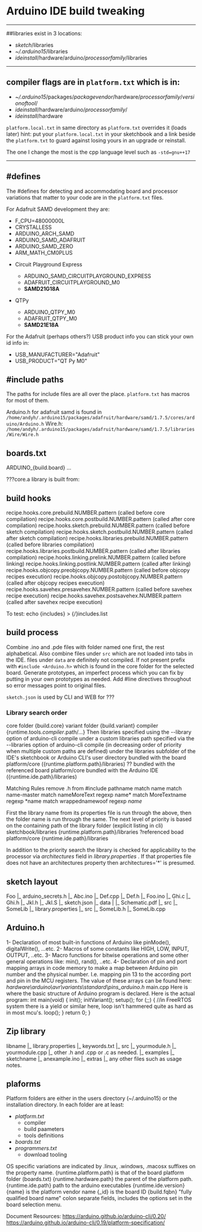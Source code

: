 # Arduino IDE build tweaking

---
##libraries exist in 3 locations:


* _sketch_/libraries
* _~/.arduino15_/libraries
* _ideinstall_/hardware/arduino/_processorfamily_/libraries

---

## compiler flags are in `platform.txt` which is in:
* _~/.arduino15_/packages/_packagevendor_/hardware/_processorfamily_/_versionoftool_/
* _ideinstall_/hardware/arduino/_processorfamily_/
* _ideinstall_/hardware

`platform.local.txt` in same directory as `platform.txt` overrides it (loads later)
hint: put your `platform.local.txt` in your sketchbook and a link beside the `platform.txt` to guard against losing yours in an upgrade or reinstall.

The one I change the most is the cpp language level such as `-std=gnu++17`

---
## #defines
The #defines for detecting and accommodating board and processor variations that matter to your code are in the `platform.txt` files.

For Adafruit SAMD development they are:
  - F_CPU=48000000L
  - CRYSTALLESS
  - ARDUINO_ARCH_SAMD
  - ARDUINO_SAMD_ADAFRUIT
  - ARDUINO_SAMD_ZERO
  - ARM_MATH_CM0PLUS

* Circuit Playground Express
  - ARDUINO_SAMD_CIRCUITPLAYGROUND_EXPRESS
  - ADAFRUIT_CIRCUITPLAYGROUND_M0
  - __SAMD21G18A__


* QTPy
  - ARDUINO_QTPY_M0
  - ADAFRUIT_QTPY_M0
  - __SAMD21E18A__

For the Adafruit (perhaps others?) USB product info you can stick your own id info in:
  - USB_MANUFACTURER=\"Adafruit\"
  - USB_PRODUCT=\"QT Py M0\" 
  
  
## #include paths
The paths for include files are all over the place. `platform.txt` has macros for most of them.

Arduino.h  for adafruit samd is found in 
`/home/andyh/.arduino15/packages/adafruit/hardware/samd/1.7.5/cores/arduino/Arduino.h`
Wire.h:
`/home/andyh/.arduino15/packages/adafruit/hardware/samd/1.7.5/libraries/Wire/Wire.h`



## boards.txt

ARDUINO_{build.board}
...

???core.a library is built from:


## build hooks
recipe.hooks.core.prebuild.NUMBER.pattern (called before core compilation) 
recipe.hooks.core.postbuild.NUMBER.pattern (called after core compilation) 
recipe.hooks.sketch.prebuild.NUMBER.pattern (called before sketch compilation) 
recipe.hooks.sketch.postbuild.NUMBER.pattern (called after sketch compilation) 
recipe.hooks.libraries.prebuild.NUMBER.pattern (called before libraries compilation) 
recipe.hooks.libraries.postbuild.NUMBER.pattern (called after libraries compilation) 
recipe.hooks.linking.prelink.NUMBER.pattern (called before linking) 
recipe.hooks.linking.postlink.NUMBER.pattern (called after linking) 
recipe.hooks.objcopy.preobjcopy.NUMBER.pattern (called before objcopy recipes execution) 
recipe.hooks.objcopy.postobjcopy.NUMBER.pattern (called after objcopy recipes execution) 
recipe.hooks.savehex.presavehex.NUMBER.pattern (called before savehex recipe execution) 
recipe.hooks.savehex.postsavehex.NUMBER.pattern (called after savehex recipe execution)

To test: echo {includes} > {/}includes.list

## build process
Combine .ino and .pde files with folder named one first, the rest alphabetical.
Also combine files under `src` which are not loaded into tabs in the IDE.
files under `data` are definitely not compiled.
If not present prefix with `#include <Arduino.h>` which is found in the core folder for the selected board.
Generate prototypes, an imperfect process which you can fix by putting in your own prototypes as needed.
Add #line directives throughout so error messages point to original files.

`sketch.json` is used by CLI and WEB for ???

### Library search order
core folder {build.core}
variant folder {build.variant}
compiler {runtime.tools._compiler_.path/...}
Then libraries
 specified using the --library option of arduino-cli compile
 under a custom libraries path specified via the --libraries option of arduino-cli compile (in decreasing order of priority when multiple custom paths are defined)
 under the libraries subfolder of the IDE's sketchbook or Arduino CLI's user directory
 bundled with the board platform/core ({runtime.platform.path}/libraries)
 ?? bundled with the referenced board platform/core
 bundled with the Arduino IDE ({runtime.ide.path}/libraries)
 
 Matching Rules
 remove .h from #include pathname
 match name
 match name-master
 match nameMoreText   regexp name*
 match MoreTextname     regexp *name
 match wrappednamewoof  regexp *name*
 
 First the library name from its properties file is run through the above, then the folder name is run through the same.
 The next level of priority is based on the containing path of the library folder
 (explicit listing in cli)
 sketchbook/libraries
 {runtime.platform.path}/libraries
 ?referenced boad platform/core
 {runtime.ide.path}/libraries
 
 In addition to the priority search the library is checked for applicability to the processor via _architectures_ field in _library.properties_ . If that properties file does not have an architectures property then architectures='*' is presumed.

## sketch layout
Foo
|_ arduino_secrets.h
|_ Abc.ino
|_ Def.cpp
|_ Def.h
|_ Foo.ino
|_ Ghi.c
|_ Ghi.h
|_ Jkl.h
|_ Jkl.S
|_ sketch.json
|_ data
|  |_ Schematic.pdf
|_ src
   |_ SomeLib
      |_ library.properties
      |_ src
         |_ SomeLib.h
         |_ SomeLib.cpp

## Arduino.h
1- Declaration of most built-in functions of Arduino like pinMode(), digitalWrite(), ...etc.
2- Macros of some constants like HIGH, LOW, INPUT, OUTPUT, ..etc.
3- Macro functions for bitwise operations and some other general operations like: min(), rand(), ..etc.
4- Declaration of pin and port mapping arrays in code memory to make a map between Arduino pin number and the physical number. I.e. mapping pin 13 to the according port and pin in the MCU registers. The value of these arrays can be found here: _hardware\arduino\avr\variants\standard\pins_arduino.h_
main.cpp	Here is where the basic structure of Arduino program is declared. Here is the actual program:
int main(void) {
	init();
	initVariant();
	setup();
	for (;;) { //in FreeRTOS system there is a yield or similar here, loop isn't hammered quite as hard as in most mcu's.
		loop(); 
	}
	return 0; 
}


## Zip library 
libname
|_ library.properties
|_ keywords.txt
|_ src
		|_ yourmodule.h
		|_ yourmodule.cpp
		|_ other .h and .cpp or .c as needed.
|_ examples
		|_ sketchname
				|_ anexample.ino
|_ extras
		|_ any other files such as usage notes.


## plaforms
Platform folders are either in the users directory (~/.arduino15) or the installation directory. In each folder are at least:
* _platform.txt_
    - compiler
    - build paameters
    - tools definitions
* _boards.txt_
* _programmers.txt_
    - download tooling
    
OS specific variations are indicated by .linux, .windows, .macosx suffixes on the property name.
{runtime.platform.path} is that of the board platform folder (boards.txt)
{runtime.hardware.path} the parent of the platform path.
{runtime.ide.path} path to the arduino executables
{runtime.ide.version}
{name} is the platform vendor name
{_id} is the board ID
{build.fqbn} "fully qualified board name" colon separate fields, includes the options set in the board selection menu.


Document Resources:
https://arduino.github.io/arduino-cli/0.20/
https://arduino.github.io/arduino-cli/0.19/platform-specification/
